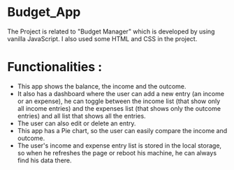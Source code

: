 # Budget_App
The Project is related to "Budget Manager" which is developed by using vanilla JavaScript.
I also used some HTML and CSS in the project.

# Functionalities :
* This app shows the balance, the income and the outcome. 
* It also has a dashboard where the user can add a new entry (an income or an expense), he can toggle between the income list (that show only all income entries) 
  and the expenses list (that shows only the outcome entries) and all list that shows all the entries.
* The user can also edit or delete an entry.
* This app has a Pie chart, so the user can easily compare the income and outcome.
* The user's income and expense entry list is stored in the local storage, so when he refreshes the page or reboot his machine, he can always find his data there.
